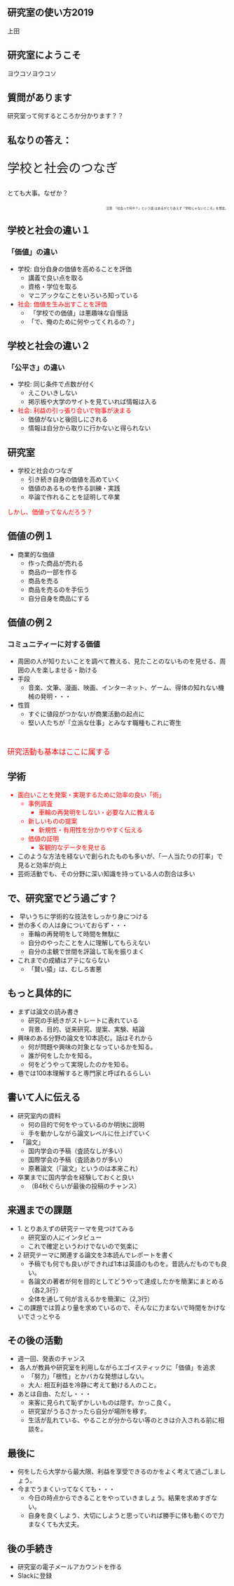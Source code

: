<h2>研究室の使い方2019</h2>
上田

<!--nextpage-->
<h2>研究室にようこそ</h2>
ヨウコソヨウコソ

<!--nextpage-->
<h2>質問があります</h2>
研究室って何するところか分かります？？

<!--nextpage-->
<h2>私なりの答え：</h2>
<p style="font-size: 200%;">学校と社会のつなぎ</p>
とても大事。なぜか？
<p style="text-align: right; font-size: 50%; margin-top: 20px;">注意: 「社会って何や？」という話
はあるがとりあえず「学校じゃないところ」を想定。</p>
<!--nextpage-->
<h2>学校と社会の違い１</h2>
<h3>「価値」の違い</h3>
<ul>
 	<li>学校: 自分自身の価値を高めることを評価
<ul>
 	<li>講義で良い点を取る</li>
 	<li>資格・学位を取る</li>
 	<li>マニアックなことをいろいろ知っている</li>
</ul>
</li>
 	<li><span style="color: #ff0000;">社会: 価値を生み出すことを評価</span>
<ul>
 	<li> 「学校での価値」は悪趣味な自慢話</li>
 	<li>「で、俺のために何やってくれるの？」</li>
</ul>
</li>
</ul>
<!--nextpage-->
<h2>学校と社会の違い２</h2>
<h3>「公平さ」の違い</h3>
<ul>
 	<li>学校: 同じ条件で点数が付く
<ul>
 	<li>えこひいきしない</li>
 	<li>掲示板や大学のサイトを見ていれば情報は入る</li>
</ul>
</li>
 	<li><span style="color: #ff0000;">社会: 利益の引っ張り合いで物事が決まる</span>
<ul>
 	<li>価値がないと後回しにされる</li>
 	<li>情報は自分から取りに行かないと得られない</li>
</ul>
</li>
</ul>
<!--nextpage-->
<h2>研究室</h2>
<ul>
 	<li>学校と社会のつなぎ
<ul>
 	<li>引き続き自身の価値を高めていく</li>
 	<li>価値のあるものを作る訓練・実践</li>
 	<li>卒論で作れることを証明して卒業</li>
</ul>
</li>
</ul>
<p style="color: red;">しかし、価値ってなんだろう？</p>
<!--nextpage-->
<h2>価値の例１</h2>
<ul>
 	<li>商業的な価値
<ul>
 	<li>作った商品が売れる</li>
 	<li>商品の一部を作る</li>
 	<li>商品を売る</li>
 	<li>商品を売るのを手伝う</li>
 	<li>自分自身を商品にする</li>
</ul>
</li>
</ul>
<!--nextpage-->
<h2>価値の例２</h2>
<h3>コミュニティーに対する価値</h3>
<ul>
 	<li>周囲の人が知りたいことを調べて教える、見たことのないものを見せる、周囲の人を楽しませる・助ける</li>
 	<li>手段
<ul>
 	<li>音楽、文筆、漫画、映画、インターネット、ゲーム、得体の知れない機械の発明・・・</li>
</ul>
</li>
 	<li>性質
<ul>
 	<li>すぐに値段がつかないが商業活動の起点に</li>
 	<li>堅い人たちが「立派な仕事」とみなす職種もこれに寄生</li>
</ul>
</li>
</ul>
&nbsp;
<p style="font-size: 120%; line-height: 120%; color: red;">研究活動も基本はここに属する</p>
<!--nextpage-->
<h2>学術</h2>
<ul>
 	<li style="color: red;">面白いことを発案・実現するために効率の良い「術」
<ul>
 	<li>事例調査
<ul>
 	<li>車輪の再発明をしない・必要な人に教える</li>
</ul>
</li>
 	<li>新しいものの提案
<ul>
 	<li>新規性・有用性を分かりやすく伝える</li>
</ul>
</li>
 	<li>価値の証明
<ul>
 	<li>客観的なデータを見せる</li>
</ul>
</li>
</ul>
</li>
 	<li>このような方法を経ないで創られたものも多いが、「一人当たりの打率」で見ると効率が向上</li>
 	<li>芸術活動でも、その分野に深い知識を持っている人の割合は多い</li>
</ul>
<!--nextpage-->
<h2>で、研究室でどう過ごす？</h2>
<ul>
 	<li> 早いうちに学術的な技法をしっかり身につける</li>
 	<li>世の多くの人は身についておらず・・・
<ul>
 	<li>車輪の再発明をして時間を無駄に</li>
 	<li>自分のやったことを人に理解してもらえない</li>
 	<li>自分の主観で世間を評論して恥を振りまく</li>
</ul>
</li>
 	<li>これまでの成績はアテにならない
<ul>
 	<li>「賢い猿」は、むしろ害悪</li>
</ul>
</li>
</ul>
<!--nextpage-->
<h2>もっと具体的に</h2>
<ul>
 	<li>まずは論文の読み書き
<ul>
 	<li>研究の手続きがストレートに表れている</li>
 	<li>背景、目的、従来研究、提案、実験、結論</li>
</ul>
</li>
 	<li>興味のある分野の論文を10本読む。話はそれから
<ul>
 	<li>何が問題や興味の対象となっているかを知る。</li>
 	<li>誰が何をしたかを知る。</li>
 	<li>何をどうやって実現したのかを知る。</li>
</ul>
</li>
 	<li>巷では100本理解すると専門家と呼ばれるらしい</li>
</ul>
<!--nextpage-->
<h2>書いて人に伝える</h2>
<ul>
 	<li>研究室内の資料
<ul>
 	<li>何の目的で何をやっているのか明快に説明</li>
 	<li>手を動かしながら論文レベルに仕上げていく</li>
</ul>
</li>
 	<li> 「論文」
<ul>
 	<li>国内学会の予稿（査読なしが多い）</li>
 	<li>国際学会の予稿（査読ありが多い）</li>
 	<li>原著論文（「論文」というのは本来これ）</li>
</ul>
</li>
 	<li>卒業までに国内学会を経験しておくと良い
<ul>
 	<li>（B4秋ぐらいが最後の投稿のチャンス）</li>
</ul>
</li>
</ul>
<!--nextpage-->
<h2>来週までの課題</h2>
<ul>
 	<li>1. とりあえずの研究テーマを見つけてみる
<ul>
 	<li>研究室の人にインタビュー</li>
 	<li>これで確定というわけでないので気楽に</li>
</ul>
</li>
 	<li>2 研究テーマに関連する論文を3本読んでレポートを書く
<ul>
 	<li>予稿でも何でも良いができれば1本は英語のものを。昔読んだものでも良い。</li>
 	<li>各論文の著者が何を目的としてどうやって達成したかを簡潔にまとめる（各2,3行）</li>
 	<li>全体を通して何が言えるかを簡潔に（2,3行）</li>
</ul>
</li>
 	<li>この課題では質より量を求めているので、そんなに力まないで時間をかけないでさっとやる</li>
</ul>
<!--nextpage-->
<h2>その後の活動</h2>
<ul>
 	<li>週一回、発表のチャンス</li>
 	<li> 各人が教員や研究室を利用しながらエゴイスティックに「価値」を追求
<ul>
 	<li>「努力」「根性」とかバカな発想はしない。</li>
 	<li>大人: 相互利益を冷静に考えて動ける人のこと。</li>
</ul>
</li>
 	<li>あとは自由、ただし・・・
<ul>
 	<li>来客に見られて恥ずかしいものは隠す。かっこ良く。</li>
 	<li>研究室がうるさかったら自分が場所を移す。</li>
 	<li>生活が乱れている、やることが分からない等のときは介入される前に相談を。</li>
</ul>
</li>
</ul>
<!--nextpage-->
<h2>最後に</h2>
<ul>
 	<li>何をしたら大学から最大限、利益を享受できるのかをよく考えて過ごしましょう。</li>
 	<li>今までうまくいってなくても・・・
<ul>
 	<li>今日の時点からできることをやっていきましょう。結果を求めすぎない。</li>
 	<li>自身を良くしよう、大切にしようと思っていれば勝手に体も動くので力まなくても大丈夫。</li>
</ul>
</li>
</ul>
<!--nextpage-->
<h2>後の手続き</h2>
<ul>
 	<li>研究室の電子メールアカウントを作る</li>
 	<li>Slackに登録</li>
</ul>
